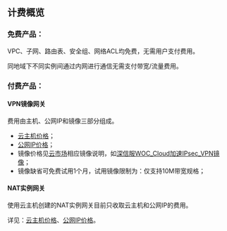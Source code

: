 ## 计费概览

### 免费产品：

VPC、子网、路由表、安全组、网络ACL均免费，无需用户支付费用。

同地域下不同实例间通过内网进行通信无需支付带宽/流量费用。



### 付费产品：

#### VPN镜像网关

费用由主机、公网IP和镜像三部分组成。

- [云主机价格](/documentation/Elastic-Compute/Virtual-Machine/Pricing/Price.md)；
- [公网IP价格](/documentation/Networking/Elastic-IP/Pricing/Price-Overview.md)；
- 镜像价格见[云市场](https://market.jdcloud.com/)相应镜像说明，如[深信服WOC_Cloud加速IPsec_VPN镜像](https://market.jdcloud.com/520009.html)；
- 镜像缺省可免费试用1个月，试用镜像限制为：仅支持10M带宽规格；



#### NAT实例网关

使用云主机创建的NAT实例网关目前只收取云主机和公网IP的费用。

详见：[云主机价格](/documentation/Elastic-Compute/Virtual-Machine/Pricing/Price.md)、[公网IP价格](/documentation/Networking/Elastic-IP/Pricing/Price-Overview.md)。